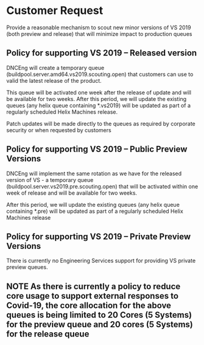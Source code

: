 # Customer Request
Provide a reasonable mechanism to scout new minor versions of VS 2019 (both preview and release) that will minimize impact to production queues

## Policy for supporting VS 2019 – Released version
DNCEng will create a temporary queue (buildpool.server.amd64.vs2019.scouting.open) that customers can use to valid the latest release of the product. 

This queue will be activated one week after the release of update and will be available for two weeks. After this period, we will update the existing queues (any helix queue containing *.vs2019) will be updated as part of a regularly scheduled Helix Machines release.

Patch updates will be made directly to the queues as required by corporate security or when requested by customers
## Policy for supporting VS 2019 – Public Preview Versions
DNCEng will implement the same rotation as we have for the released version of VS - a temporary queue (buildpool.server.vs2019.pre.scouting.open) that  will be activated within one week of release and will be available for two weeks. 

After this period, we will update the existing queues (any helix queue containing *.pre) will be updated as part of a regularly scheduled Helix Machines release
## Policy for supporting VS 2019 – Private Preview Versions
There is currently no Engineering Services support for providing VS private preview queues.
 
## **NOTE** As there is currently a policy to reduce core usage to support external responses to Covid-19, the core allocation for the above queues is being limited to 20 Cores (5 Systems) for the preview queue and 20 cores (5 Systems) for the release queue